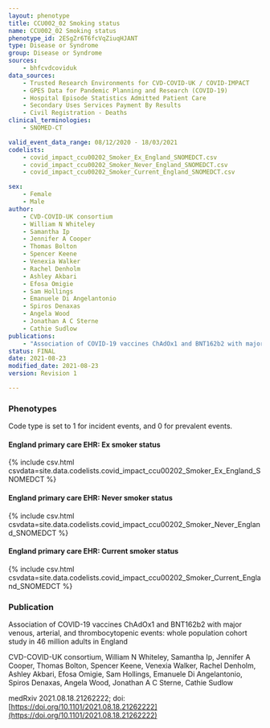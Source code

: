 ```yaml
---
layout: phenotype
title: CCU002_02 Smoking status
name: CCU002_02 Smoking status
phenotype_id: 2ESgZr6T6fcVqZiuqHJANT
type: Disease or Syndrome
group: Disease or Syndrome
sources:
    - bhfcvdcoviduk
data_sources:
    - Trusted Research Environments for CVD-COVID-UK / COVID-IMPACT
    - GPES Data for Pandemic Planning and Research (COVID-19)
    - Hospital Episode Statistics Admitted Patient Care
    - Secondary Uses Services Payment By Results
    - Civil Registration - Deaths
clinical_terminologies:
    - SNOMED-CT

valid_event_data_range: 08/12/2020 - 18/03/2021
codelists: 
    - covid_impact_ccu00202_Smoker_Ex_England_SNOMEDCT.csv
    - covid_impact_ccu00202_Smoker_Never_England_SNOMEDCT.csv
    - covid_impact_ccu00202_Smoker_Current_England_SNOMEDCT.csv

sex:
    - Female
    - Male
author: 
    - CVD-COVID-UK consortium 
    - William N Whiteley
    - Samantha Ip
    - Jennifer A Cooper
    - Thomas Bolton
    - Spencer Keene
    - Venexia Walker
    - Rachel Denholm
    - Ashley Akbari
    - Efosa Omigie
    - Sam Hollings
    - Emanuele Di Angelantonio
    - Spiros Denaxas
    - Angela Wood
    - Jonathan A C Sterne
    - Cathie Sudlow
publications:
    - "Association of COVID-19 vaccines ChAdOx1 and BNT162b2 with major venous, arterial, and thrombocytopenic events: whole population cohort study in 46 million adults in England"
status: FINAL
date: 2021-08-23
modified_date: 2021-08-23
version: Revision 1

---
```


### Phenotypes

Code type is set to 1 for incident events, and 0 for prevalent events.

#### England primary care EHR: Ex smoker status 
{% include csv.html csvdata=site.data.codelists.covid_impact_ccu00202_Smoker_Ex_England_SNOMEDCT %}
#### England primary care EHR: Never smoker status 
{% include csv.html csvdata=site.data.codelists.covid_impact_ccu00202_Smoker_Never_England_SNOMEDCT %}
#### England primary care EHR: Current smoker status 
{% include csv.html csvdata=site.data.codelists.covid_impact_ccu00202_Smoker_Current_England_SNOMEDCT %}

### Publication

Association of COVID-19 vaccines ChAdOx1 and BNT162b2 with major venous, arterial, and thrombocytopenic events: whole population cohort study in 46 million adults in England

CVD-COVID-UK consortium, William N Whiteley, Samantha Ip, Jennifer A Cooper, Thomas Bolton, Spencer Keene, Venexia Walker, Rachel Denholm, Ashley Akbari, Efosa Omigie, Sam Hollings, Emanuele Di Angelantonio, Spiros Denaxas, Angela Wood, Jonathan A C Sterne, Cathie Sudlow

medRxiv 2021.08.18.21262222; doi: [https://doi.org/10.1101/2021.08.18.21262222](https://doi.org/10.1101/2021.08.18.21262222)


